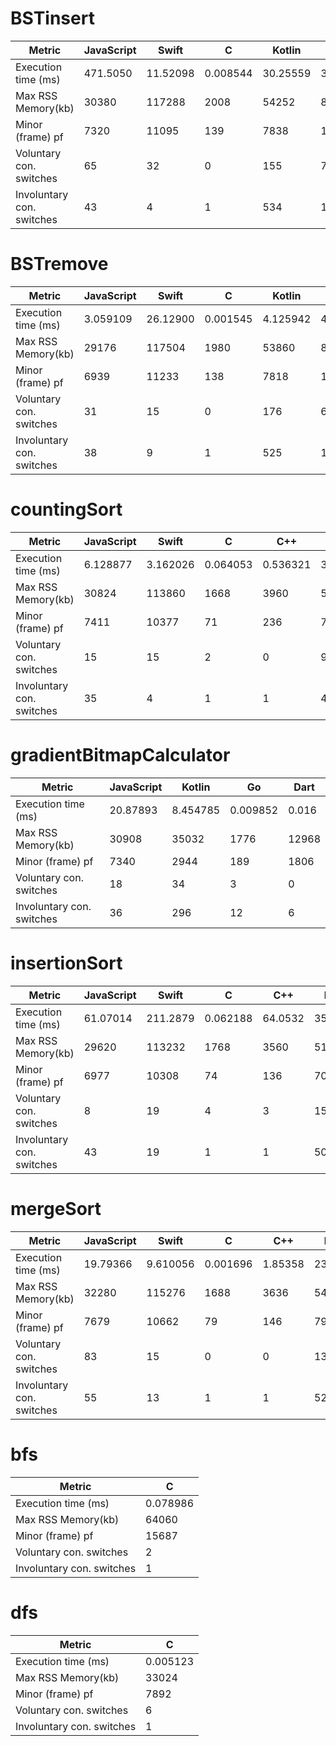 
#  BSTinsert 

| Metric | JavaScript | Swift | C | Kotlin | Java | Dart | 
| - |  - |  - |  - |  - |  - |  - | 
| Execution time (ms) | 471.5050  | 11.52098  | 0.008544  | 30.25559  | 3.0  | 0.127  | 
| Max RSS Memory(kb) | 30380  | 117288  | 2008  | 54252  | 84160  | 13828  | 
| Minor (frame) pf | 7320  | 11095  | 139  | 7838  | 15738  | 1995  | 
| Voluntary con. switches | 65  | 32  | 0  | 155  | 748  | 3  | 
| Involuntary con. switches | 43  | 4  | 1  | 534  | 1811  | 6  | 

#  BSTremove 

| Metric | JavaScript | Swift | C | Kotlin | Java | Dart | 
| - |  - |  - |  - |  - |  - |  - | 
| Execution time (ms) | 3.059109  | 26.12900  | 0.001545  | 4.125942  | 4.0  | 0.108  | 
| Max RSS Memory(kb) | 29176  | 117504  | 1980  | 53860  | 86020  | 13772  | 
| Minor (frame) pf | 6939  | 11233  | 138  | 7818  | 15623  | 1996  | 
| Voluntary con. switches | 31  | 15  | 0  | 176  | 641  | 2  | 
| Involuntary con. switches | 38  | 9  | 1  | 525  | 1898  | 6  | 

#  countingSort 

| Metric | JavaScript | Swift | C | C++ | Kotlin | Java | Dart | 
| - |  - |  - |  - |  - |  - |  - |  - | 
| Execution time (ms) | 6.128877  | 3.162026  | 0.064053  | 0.536321  | 3.986406  | 7.25  | 1.359  | 
| Max RSS Memory(kb) | 30824  | 113860  | 1668  | 3960  | 52172  | 85792  | 14616  | 
| Minor (frame) pf | 7411  | 10377  | 71  | 236  | 7225  | 15309  | 2244  | 
| Voluntary con. switches | 15  | 15  | 2  | 0  | 99  | 630  | 3  | 
| Involuntary con. switches | 35  | 4  | 1  | 1  | 484  | 1436  | 6  | 

#  gradientBitmapCalculator 

| Metric | JavaScript | Kotlin | Go | Dart | 
| - |  - |  - |  - |  - | 
| Execution time (ms) | 20.87893  | 8.454785  | 0.009852  | 0.016  | 
| Max RSS Memory(kb) | 30908  | 35032  | 1776  | 12968  | 
| Minor (frame) pf | 7340  | 2944  | 189  | 1806  | 
| Voluntary con. switches | 18  | 34  | 3  | 0  | 
| Involuntary con. switches | 36  | 296  | 12  | 6  | 

#  insertionSort 

| Metric | JavaScript | Swift | C | C++ | Kotlin | Java | Dart | 
| - |  - |  - |  - |  - |  - |  - |  - | 
| Execution time (ms) | 61.07014  | 211.2879  | 0.062188  | 64.0532  | 35.20039  | 32.0  | 271.043  | 
| Max RSS Memory(kb) | 29620  | 113232  | 1768  | 3560  | 51572  | 87132  | 13712  | 
| Minor (frame) pf | 6977  | 10308  | 74  | 136  | 7021  | 15273  | 2048  | 
| Voluntary con. switches | 8  | 19  | 4  | 3  | 157  | 736  | 20  | 
| Involuntary con. switches | 43  | 19  | 1  | 1  | 509  | 1748  | 6  | 

#  mergeSort 

| Metric | JavaScript | Swift | C | C++ | Kotlin | Java | Dart | 
| - |  - |  - |  - |  - |  - |  - |  - | 
| Execution time (ms) | 19.79366  | 9.610056  | 0.001696  | 1.85358  | 23.84900  | 6.0  | 7.15  | 
| Max RSS Memory(kb) | 32280  | 115276  | 1688  | 3636  | 54752  | 84324  | 16444  | 
| Minor (frame) pf | 7679  | 10662  | 79  | 146  | 7980  | 14887  | 2671  | 
| Voluntary con. switches | 83  | 15  | 0  | 0  | 133  | 672  | 2  | 
| Involuntary con. switches | 55  | 13  | 1  | 1  | 522  | 1526  | 7  | 

#  bfs 

| Metric | C | 
| - |  - | 
| Execution time (ms) | 0.078986  | 
| Max RSS Memory(kb) | 64060  | 
| Minor (frame) pf | 15687  | 
| Voluntary con. switches | 2  | 
| Involuntary con. switches | 1  | 

#  dfs 

| Metric | C | 
| - |  - | 
| Execution time (ms) | 0.005123  | 
| Max RSS Memory(kb) | 33024  | 
| Minor (frame) pf | 7892  | 
| Voluntary con. switches | 6  | 
| Involuntary con. switches | 1  | 

